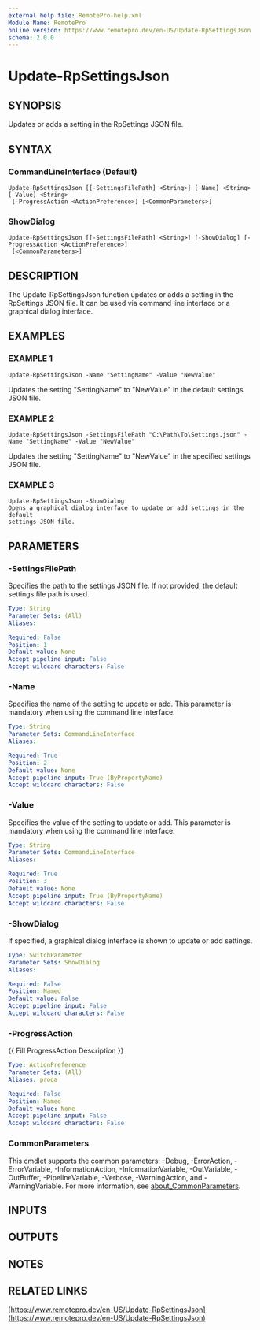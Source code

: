 ```yaml
---
external help file: RemotePro-help.xml
Module Name: RemotePro
online version: https://www.remotepro.dev/en-US/Update-RpSettingsJson
schema: 2.0.0
---
```


# Update-RpSettingsJson

## SYNOPSIS
Updates or adds a setting in the RpSettings JSON file.

## SYNTAX

### CommandLineInterface (Default)
```
Update-RpSettingsJson [[-SettingsFilePath] <String>] [-Name] <String> [-Value] <String>
 [-ProgressAction <ActionPreference>] [<CommonParameters>]
```

### ShowDialog
```
Update-RpSettingsJson [[-SettingsFilePath] <String>] [-ShowDialog] [-ProgressAction <ActionPreference>]
 [<CommonParameters>]
```

## DESCRIPTION
The Update-RpSettingsJson function updates or adds a setting in the RpSettings
JSON file.
It can be used via command line interface or a graphical dialog
interface.

## EXAMPLES

### EXAMPLE 1
```
Update-RpSettingsJson -Name "SettingName" -Value "NewValue"
```

Updates the setting "SettingName" to "NewValue" in the default settings JSON
file.

### EXAMPLE 2
```
Update-RpSettingsJson -SettingsFilePath "C:\Path\To\Settings.json" -Name "SettingName" -Value "NewValue"
```

Updates the setting "SettingName" to "NewValue" in the specified settings JSON
file.

### EXAMPLE 3
```
Update-RpSettingsJson -ShowDialog
Opens a graphical dialog interface to update or add settings in the default
settings JSON file.
```

## PARAMETERS

### -SettingsFilePath
Specifies the path to the settings JSON file.
If not provided, the default
settings file path is used.

```yaml
Type: String
Parameter Sets: (All)
Aliases:

Required: False
Position: 1
Default value: None
Accept pipeline input: False
Accept wildcard characters: False
```

### -Name
Specifies the name of the setting to update or add.
This parameter is mandatory
when using the command line interface.

```yaml
Type: String
Parameter Sets: CommandLineInterface
Aliases:

Required: True
Position: 2
Default value: None
Accept pipeline input: True (ByPropertyName)
Accept wildcard characters: False
```

### -Value
Specifies the value of the setting to update or add.
This parameter is mandatory
when using the command line interface.

```yaml
Type: String
Parameter Sets: CommandLineInterface
Aliases:

Required: True
Position: 3
Default value: None
Accept pipeline input: True (ByPropertyName)
Accept wildcard characters: False
```

### -ShowDialog
If specified, a graphical dialog interface is shown to update or add settings.

```yaml
Type: SwitchParameter
Parameter Sets: ShowDialog
Aliases:

Required: False
Position: Named
Default value: False
Accept pipeline input: False
Accept wildcard characters: False
```

### -ProgressAction
{{ Fill ProgressAction Description }}

```yaml
Type: ActionPreference
Parameter Sets: (All)
Aliases: proga

Required: False
Position: Named
Default value: None
Accept pipeline input: False
Accept wildcard characters: False
```

### CommonParameters
This cmdlet supports the common parameters: -Debug, -ErrorAction, -ErrorVariable, -InformationAction, -InformationVariable, -OutVariable, -OutBuffer, -PipelineVariable, -Verbose, -WarningAction, and -WarningVariable. For more information, see [about_CommonParameters](http://go.microsoft.com/fwlink/?LinkID=113216).

## INPUTS

## OUTPUTS

## NOTES

## RELATED LINKS

[https://www.remotepro.dev/en-US/Update-RpSettingsJson](https://www.remotepro.dev/en-US/Update-RpSettingsJson)

